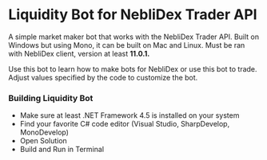 # Liquidity Bot for NebliDex Trader API
A simple market maker bot that works with the NebliDex Trader API. Built on Windows but using Mono, it can be built on Mac and Linux. Must be ran with NebliDex client, version at least **11.0.1.**

Use this bot to learn how to make bots for NebliDex or use this bot to trade. Adjust values specified by the code to customize the bot.

### Building Liquidity Bot
* Make sure at least .NET Framework 4.5 is installed on your system
* Find your favorite C# code editor (Visual Studio, SharpDevelop, MonoDevelop)
* Open Solution
* Build and Run in Terminal
